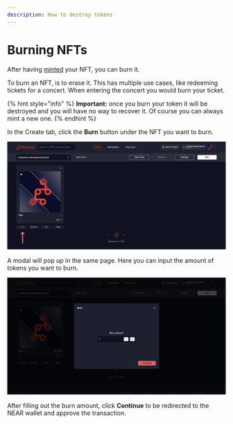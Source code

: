```yaml
---
description: How to destroy tokens
---
```


# Burning NFTs

After having [minted](minting-nfts.md) your NFT, you can burn it.

To burn an NFT, is to erase it. This has multiple use cases, like redeeming tickets for a concert. When entering the concert you would burn your ticket.

{% hint style="info" %}
**Important:** once you burn your token it will be destroyed and you will have no way to recover it. Of course you can always mint a new one.
{% endhint %}



In the Create tab, click the **Burn** button under the NFT you want to burn.

![Create Tab showing the Burn button](../../.gitbook/assets/mintbase-burn.png)

A modal will pop up in the same page. Here you can input the amount of tokens you want to burn.

![Burning modal](<../../.gitbook/assets/Screenshot 2022-04-20 at 18.50.37.png>)

After filling out the burn amount, click **Continue** to be redirected to the NEAR wallet and approve the transaction.

